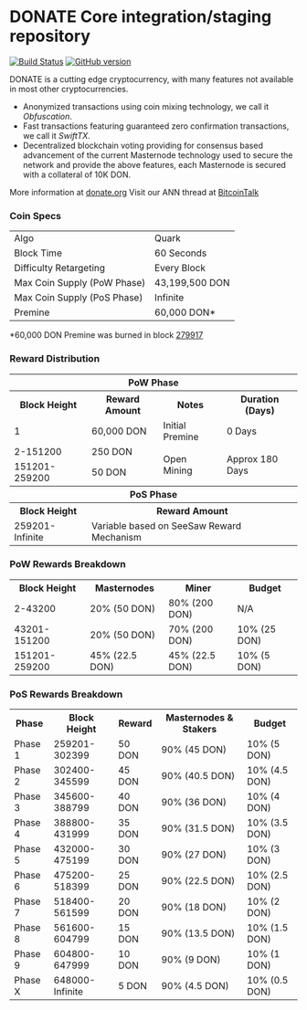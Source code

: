 DONATE Core integration/staging repository
=====================================

[![Build Status](https://travis-ci.org/DONATE-Project/DONATE.svg?branch=master)](https://travis-ci.org/DONATE-Project/DONATE) [![GitHub version](https://badge.fury.io/gh/DONATE-Project%2FDONATE.svg)](https://badge.fury.io/gh/DONATE-Project%2FDONATE)

DONATE is a cutting edge cryptocurrency, with many features not available in most other cryptocurrencies.
- Anonymized transactions using coin mixing technology, we call it _Obfuscation_.
- Fast transactions featuring guaranteed zero confirmation transactions, we call it _SwiftTX_.
- Decentralized blockchain voting providing for consensus based advancement of the current Masternode
  technology used to secure the network and provide the above features, each Masternode is secured
  with a collateral of 10K DON.

More information at [donate.org](http://www.donate.org) Visit our ANN thread at [BitcoinTalk](http://www.bitcointalk.org/index.php?topic=1262920)

### Coin Specs
<table>
<tr><td>Algo</td><td>Quark</td></tr>
<tr><td>Block Time</td><td>60 Seconds</td></tr>
<tr><td>Difficulty Retargeting</td><td>Every Block</td></tr>
<tr><td>Max Coin Supply (PoW Phase)</td><td>43,199,500 DON</td></tr>
<tr><td>Max Coin Supply (PoS Phase)</td><td>Infinite</td></tr>
<tr><td>Premine</td><td>60,000 DON*</td></tr>
</table>

*60,000 DON Premine was burned in block [279917](http://www.presstab.pw/phpexplorer/DONATE/block.php?blockhash=206d9cfe859798a0b0898ab00d7300be94de0f5469bb446cecb41c3e173a57e0)

### Reward Distribution

<table>
<th colspan=4>PoW Phase</th>
<tr><th>Block Height</th><th>Reward Amount</th><th>Notes</th><th>Duration (Days)</th></tr>
<tr><td>1</td><td>60,000 DON</td><td>Initial Premine</td><td>0 Days</td></tr>
<tr><td>2-151200</td><td>250 DON</td><td rowspan=2>Open Mining</td><td rowspan=2> Approx 180 Days</td></tr>
<tr><td>151201-259200</td><td>50 DON</td></tr>
<tr><th colspan=4>PoS Phase</th></tr>
<tr><th>Block Height</th><th colspan=3>Reward Amount</th></tr>
<tr><td>259201-Infinite</td><td colspan=3>Variable based on SeeSaw Reward Mechanism</td></tr>
</table>

### PoW Rewards Breakdown

<table>
<th>Block Height</th><th>Masternodes</th><th>Miner</th><th>Budget</th>
<tr><td>2-43200</td><td>20% (50 DON)</td><td>80% (200 DON)</td><td>N/A</td></tr>
<tr><td>43201-151200</td><td>20% (50 DON)</td><td>70% (200 DON)</td><td>10% (25 DON)</td></tr>
<tr><td>151201-259200</td><td>45% (22.5 DON)</td><td>45% (22.5 DON)</td><td>10% (5 DON)</td></tr>
</table>

### PoS Rewards Breakdown

<table>
<th>Phase</th><th>Block Height</th><th>Reward</th><th>Masternodes & Stakers</th><th>Budget</th>
<tr><td>Phase 1</td><td>259201-302399</td><td>50 DON</td><td>90% (45 DON)</td><td>10% (5 DON)</td></tr>
<tr><td>Phase 2</td><td>302400-345599</td><td>45 DON</td><td>90% (40.5 DON)</td><td>10% (4.5 DON)</td></tr>
<tr><td>Phase 3</td><td>345600-388799</td><td>40 DON</td><td>90% (36 DON)</td><td>10% (4 DON)</td></tr>
<tr><td>Phase 4</td><td>388800-431999</td><td>35 DON</td><td>90% (31.5 DON)</td><td>10% (3.5 DON)</td></tr>
<tr><td>Phase 5</td><td>432000-475199</td><td>30 DON</td><td>90% (27 DON)</td><td>10% (3 DON)</td></tr>
<tr><td>Phase 6</td><td>475200-518399</td><td>25 DON</td><td>90% (22.5 DON)</td><td>10% (2.5 DON)</td></tr>
<tr><td>Phase 7</td><td>518400-561599</td><td>20 DON</td><td>90% (18 DON)</td><td>10% (2 DON)</td></tr>
<tr><td>Phase 8</td><td>561600-604799</td><td>15 DON</td><td>90% (13.5 DON)</td><td>10% (1.5 DON)</td></tr>
<tr><td>Phase 9</td><td>604800-647999</td><td>10 DON</td><td>90% (9 DON)</td><td>10% (1 DON)</td></tr>
<tr><td>Phase X</td><td>648000-Infinite</td><td>5 DON</td><td>90% (4.5 DON)</td><td>10% (0.5 DON)</td></tr>
</table>

